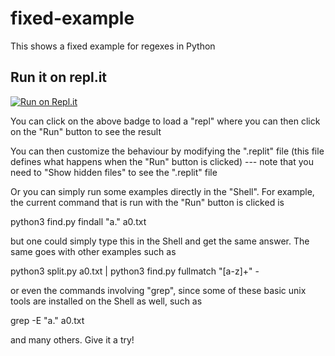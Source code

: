 # fixed-example

This shows a fixed example for regexes in Python

## Run it on repl.it

[![Run on Repl.it](https://repl.it/badge/github/murraypatterson/fixed-example)](https://repl.it/github/murraypatterson/fixed-example)

You can click on the above badge to load a "repl" where you can then
click on the "Run" button to see the result

You can then customize the behaviour by modifying the ".replit" file
(this file defines what happens when the "Run" button is clicked) ---
note that you need to "Show hidden files" to see the ".replit" file

Or you can simply run some examples directly in the "Shell".  For
example, the current command that is run with the "Run" button is
clicked is

  python3 find.py findall "a." a0.txt

but one could simply type this in the Shell and get the same answer.
The same goes with other examples such as

  python3 split.py a0.txt | python3 find.py fullmatch "[a-z]+" -

or even the commands involving "grep", since some of these basic unix
tools are installed on the Shell as well, such as

  grep -E "a." a0.txt

and many others.  Give it a try!
